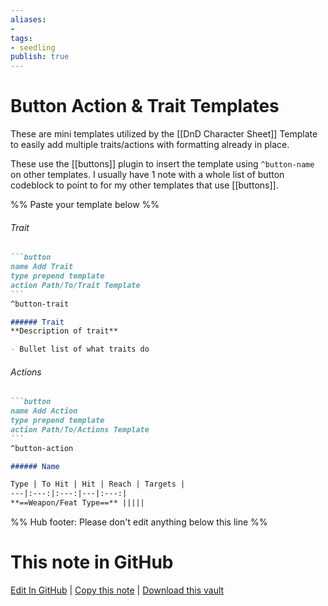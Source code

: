 ```yaml
---
aliases: 
- 
tags:
- seedling
publish: true
---
```


# Button Action & Trait Templates

These are mini templates utilized by the [[DnD Character Sheet]] Template to easily add multiple traits/actions with formatting already in place.

These use the [[buttons]] plugin to insert the template using `^button-name` on other templates. I usually have 1 note with a whole list of button codeblock to point to for my other templates that use [[buttons]].

%% Paste your template below %%

###### Trait
````markdown
```button
name Add Trait
type prepend template
action Path/To/Trait Template
```
^button-trait
````

```markdown
###### Trait
**Description of trait**

- Bullet list of what traits do
```

###### Actions
````markdown
```button
name Add Action
type prepend template
action Path/To/Actions Template
```
^button-action
````


```markdown
###### Name

Type | To Hit | Hit | Reach | Targets |
---|:---:|:---:|---|:---:|
**==Weapon/Feat Type==** |||||

```

%% Hub footer: Please don't edit anything below this line %%

# This note in GitHub

<span class="git-footer">[Edit In GitHub](https://github.dev/obsidian-community/obsidian-hub/blob/main/03%20-%20Showcases%20%26%20Templates/Templates/TTRPG%20notes/Button%20Action%20%26%20Trait%20Templates.md "git-hub-edit-note") | [Copy this note](https://raw.githubusercontent.com/obsidian-community/obsidian-hub/main/03%20-%20Showcases%20%26%20Templates/Templates/TTRPG%20notes/Button%20Action%20%26%20Trait%20Templates.md "git-hub-copy-note") | [Download this vault](https://github.com/obsidian-community/obsidian-hub/archive/refs/heads/main.zip "git-hub-download-vault") </span>
